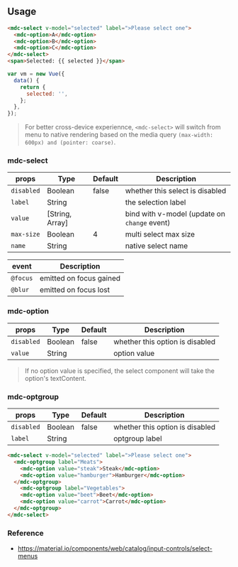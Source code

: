 ## Usage

```html
<mdc-select v-model="selected" label=">Please select one">
  <mdc-option>A</mdc-option>
  <mdc-option>B</mdc-option>
  <mdc-option>C</mdc-option>
</mdc-select>
<span>Selected: {{ selected }}</span>
```

```javascript
var vm = new Vue({
  data() {
    return {
      selected: '',
    };
  },
});
```

> For better cross-device experiennce, `<mdc-select>` will switch from menu to
> native rendering based on the media query
> `(max-width: 600px) and (pointer: coarse)`.

### mdc-select

| props      | Type            | Default | Description                                  |
| ---------- | --------------- | ------- | -------------------------------------------- |
| `disabled` | Boolean         | false   | whether this select is disabled              |
| `label`    | String          |         | the selection label                          |
| `value`    | [String, Array] |         | bind with v-model (update on `change` event) |
| `max-size` | Boolean         | 4       | multi select max size                        |
| `name`     | String          |         | native select name                           |

| event    | Description             |
| -------- | ----------------------- |
| `@focus` | emitted on focus gained |
| `@blur`  | emitted on focus lost   |

### mdc-option

| props      | Type    | Default | Description                     |
| ---------- | ------- | ------- | ------------------------------- |
| `disabled` | Boolean | false   | whether this option is disabled |
| `value`    | String  |         | option value                    |

> If no option value is specified, the select component will take the option's textContent.

### mdc-optgroup

| props      | Type    | Default | Description                     |
| ---------- | ------- | ------- | ------------------------------- |
| `disabled` | Boolean | false   | whether this option is disabled |
| `label`    | String  |         | optgroup label                  |

```html
<mdc-select v-model="selected" label=">Please select one">
  <mdc-optgroup label="Meats">
    <mdc-option value="steak">Steak</mdc-option>
    <mdc-option value="hamburger">Hamburger</mdc-option>
  </mdc-optgroup>
    <mdc-optgroup label="Vegetables">
    <mdc-option value="beet">Beet</mdc-option>
    <mdc-option value="carrot">Carrot</mdc-option>
  </mdc-optgroup>
</mdc-select>
```

### Reference

* <https://material.io/components/web/catalog/input-controls/select-menus>
